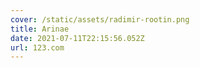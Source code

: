 ```yaml
---
cover: /static/assets/radimir-rootin.png
title: Arinae
date: 2021-07-11T22:15:56.052Z
url: 123.com
---
```

